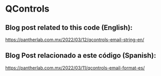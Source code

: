 # QControls

## Blog post related to this code (English):
https://pantherlab.com.mx/2022/03/12/qcontrols-email-string-en/

## Blog Post relacionado a este código (Spanish):
https://pantherlab.com.mx/2022/03/11/qcontrols-email-format-es/

